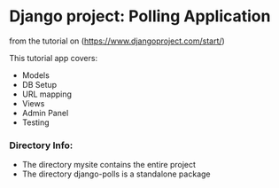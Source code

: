 # Django project: Polling Application 
from the tutorial on (https://www.djangoproject.com/start/)

This tutorial app covers:
- Models
- DB Setup
- URL mapping
- Views
- Admin Panel
- Testing

### Directory Info:
- The directory mysite contains the entire project
- The directory django-polls is a standalone package
